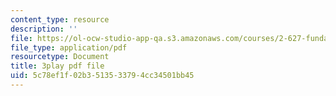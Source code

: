 ```yaml
---
content_type: resource
description: ''
file: https://ol-ocw-studio-app-qa.s3.amazonaws.com/courses/2-627-fundamentals-of-photovoltaics-fall-2013/5c78ef1f02b3513533794cc34501bb45_9LGLbcjXxqI.pdf
file_type: application/pdf
resourcetype: Document
title: 3play pdf file
uid: 5c78ef1f-02b3-5135-3379-4cc34501bb45
---
```

